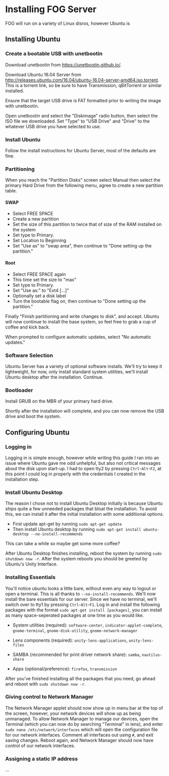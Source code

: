 # Installing FOG Server
FOG will run on a variety of Linux disros, however Ubuntu is 

## Installing Ubuntu

### Create a bootable USB with unetbootin

Download unetbootin from https://unetbootin.github.io/.

Download Ubuntu 16.04 Server from http://releases.ubuntu.com/16.04/ubuntu-16.04-server-amd64.iso.torrent. This is a torrent link, so be sure to have Transmission, qBitTorrent or similar installed.

Ensure that the target USB drive is FAT formatted prior to writing the image with unetbootin.

Open unetbootin and select the "Diskimage" radio button, then select the ISO file we downloaded. Set "Type" to "USB Drive" and "Drive" to the whatever USB drive you have selected to use.

### Install Ubuntu

Follow the install instructions for Ubuntu Server, most of the defaults are fine. 

### Partitioning
When you reach the "Partition Disks" screen select Manual then select the primary Hard Drive from the following menu, agree to create a new partition table.

#### SWAP
 - Select FREE SPACE
 - Create a new partition
 - Set the size of this partition to twice that of size of the RAM installed on the system
 - Set type to Primary.
 - Set Location to Beginning
 - Set "Use as" to "swap area", then continue to "Done setting up the partition."

#### Root 
 - Select FREE SPACE again
 - This time set the size to "max"
 - Set type to Primary.
 - Set "Use as:" to "Ext4 [...]"
 - Optionally set a disk label
 - Turn the bootable flag on, then continue to "Done setting up the partition."

Finally "Finish partitioning and write changes to disk", and accept. Ubuntu will now continue to install the base system, so feel free to grab a cup of coffee and kick back.

When prompted to configure automatic updates, select "No automatic updates."

### Software Selection
Ubuntu Server has a variety of optional software installs. We'll try to keep it lightweight, for now, only install standard system utilities, we'll install Ubuntu desktop after the installation. Continue.

### Bootloader
Install GRUB on the MBR of your primary hard drive.

Shortly after the installation will complete, and you can now remove the USB drive and boot the system.

## Configuring Ubuntu

### Logging in
Logging in is simple enough, however while writing this guide I ran into an issue where Ubuntu gave me odd unhelpful, but also not critical messages about the disk upon start-up. I had to open tty2 by pressing `Ctrl`-`Alt`-`F2`, at this point I could log in properly with the credentials I created in the installation step.

### Install Ubuntu Desktop
The reason I chose not to install Ubuntu Desktop initially is because Ubuntu ships quite a few unneeded packages that bloat the installation. To avoid this, we can install it after the initial installation with some additional options.

- First update apt-get by running `sudo apt-get update`
- Then install Ubuntu desktop by running `sudo apt-get install ubuntu-desktop --no-install-recommends`

This can take a while so maybe get some more coffee?

After Ubuntu Desktop finishes installing, reboot the system by running `sudo shutdown now -r`. After the system reboots you should be greeted by Ubuntu's Unity Interface.

### Installing Essentials
You'll notice ubuntu looks a little bare, without even any way to logout or open a terminal. This is all thanks to `--no-install-recommends`. We'll now install the bare essentials for our server. Since we have no terminal, we'll switch over to tty1 by pressing `Ctrl`-`Alt`-`F1`. Log in and install the following packages with the format `sudo apt-get install [packages]`, you can install as many space-seperated packages at one time as you would like.

- System utilities (required): `software-center`, `indicator-applet-complete`, `gnome-terminal`, `gnome-disk-utility`, `gnome-network-manager`

- Lens components (required): `unity-lens-applications`, `unity-lens-files`

- SAMBA (recommended for print driver network share): `samba`, `nautilus-share`

- Apps (optional/preference): `firefox`, `transmission`

After you've finished installing all the packages that you need, go ahead and reboot with `sudo shutdown now -r`.

### Giving control to Network Manager
The Network Manager applet should now show up in menu bar at the top of the screen, however, your network devices will show up as being unmanaged. To allow Network Manager to manage our devices, open the Terminal (which you can now do by searching "Terminal" in lens), and enter `sudo nano /etc/network/interfaces` which will open the configuration file for our network interfaces. Comment all interfaces out using `#`, and exit saving changes. Reboot again, and Network Manager should now have control of our network interfaces.

### Assigning a static IP address
...

